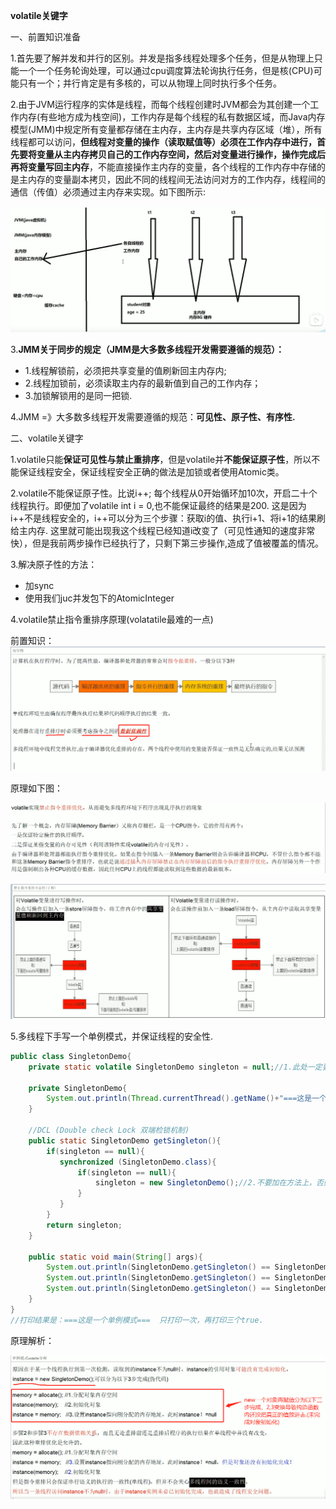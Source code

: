 **volatile关键字**

一、前置知识准备

 1.首先要了解并发和并行的区别。并发是指多线程处理多个任务，但是从物理上只能一个一个任务轮询处理，可以通过cpu调度算法轮询执行任务，但是核(CPU)可能只有一个；并行肯定是有多核的，可以从物理上同时执行多个任务。

 2.由于JVM运行程序的实体是线程，而每个线程创建时JVM都会为其创建一个工作内存(有些地方成为栈空间)，工作内存是每个线程的私有数据区域，而Java内存模型(JMM)中规定所有变量都存储在主内存，主内存是共享内存区域（堆），所有线程都可以访问，**但线程对变量的操作（读取赋值等）必须在工作内存中进行，首先要将变量从主内存拷贝自己的工作内存空间，然后对变量进行操作，操作完成后再将变量写回主内存**，不能直接操作主内存的变量，各个线程的工作内存中存储的是主内存的变量副本拷贝，因此不同的线程间无法访问对方的工作内存，线程间的通信（传值）必须通过主内存来实现。如下图所示:

![](./images/1.jpg)

 3.**JMM关于同步的规定（JMM是大多数多线程开发需要遵循的规范）：**

- 1.线程解锁前，必须把共享变量的值刷新回主内存内;
- 2.线程加锁前，必须读取主内存的最新值到自己的工作内存；
- 3.加锁解锁用的是同一把锁.

4.JMM =》大多数多线程开发需要遵循的规范：**可见性、原子性、有序性.**



二、volatile关键字

 1.volatile只能**保证可见性与禁止重排序**，但是volatile并**不能保证原子性**，所以不能保证线程安全，保证线程安全正确的做法是加锁或者使用Atomic类。

2.volatile不能保证原子性。比说i++; 每个线程从0开始循环加10次，开启二十个线程执行。即便加了volatile int i =  0,也不能保证最终的结果是200.	这是因为i++不是线程安全的，i++可以分为三个步骤：获取i的值、执行i+1、将i+1的结果刷给主内存.  这里就可能出现我这个线程已经知道i改变了（可见性通知的速度非常快），但是我前两步操作已经执行了，只剩下第三步操作,造成了值被覆盖的情况。

3.解决原子性的方法：

- 加sync
- 使用我们juc并发包下的AtomicInteger

4.volatile禁止指令重排序原理(volatatile最难的一点)

前置知识：![](./images/2.jpg)

原理如下图：

![](./images/3.jpg)

![](./images/4.jpg)



5.多线程下手写一个单例模式，并保证线程的安全性.

```java
public class SingletonDemo{
    private static volatile SingletonDemo singleton = null;//1.此处一定要加volatile禁止指令重排，否则无法真正保证线程安全
    
    private SingletonDemo{
        System.out.println(Thread.currentThread().getName()+"===这是一个单例模式===");
    }
    
    //DCL (Double check Lock 双端检锁机制)
    public static SingletonDemo getSingleton(){
        if(singleton == null){
           synchronized (SingletonDemo.class){
               if(singleton == null){
                   singleton = new SingletonDemo();//2.不要加在方法上，否则太重了
               }
           } 
        }
        return singleton;
    }
    
    public static void main(String[] args){
        System.out.println(SingletonDemo.getSingleton() == SingletonDemo.getSingleton);
        System.out.println(SingletonDemo.getSingleton() == SingletonDemo.getSingleton);
        System.out.println(SingletonDemo.getSingleton() == SingletonDemo.getSingleton);
    }
}
//打印结果是：===这是一个单例模式===  只打印一次，再打印三个true.

```

原理解析：

![](/images/5.jpg)

